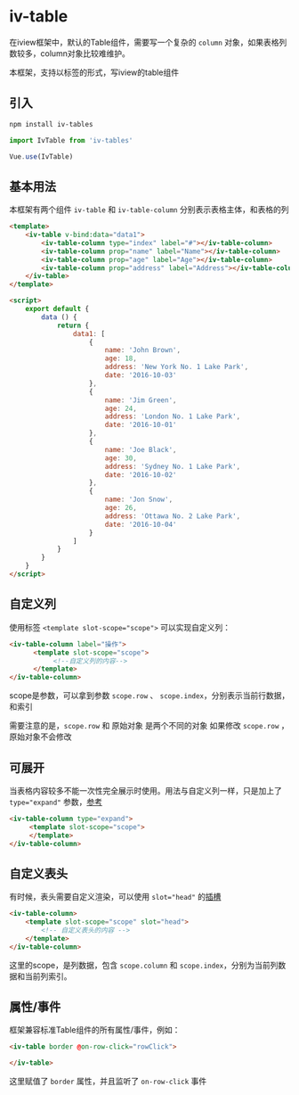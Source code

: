 # iv-table

在iview框架中，默认的Table组件，需要写一个复杂的 `column` 对象，如果表格列数较多，column对象比较难维护。

本框架，支持以标签的形式，写iview的table组件

## 引入


```bash
npm install iv-tables
```

```javascript
import IvTable from 'iv-tables'

Vue.use(IvTable)
```

## 基本用法

本框架有两个组件 `iv-table` 和 `iv-table-column` 分别表示表格主体，和表格的列

```html
<template>
    <iv-table v-bind:data="data1">
        <iv-table-column type="index" label="#"></iv-table-column>
        <iv-table-column prop="name" label="Name"></iv-table-column>
        <iv-table-column prop="age" label="Age"></iv-table-column>
        <iv-table-column prop="address" label="Address"></iv-table-column>
    </iv-table>
</template>

<script>
    export default {
        data () {
            return {
                data1: [
                    {
                        name: 'John Brown',
                        age: 18,
                        address: 'New York No. 1 Lake Park',
                        date: '2016-10-03'
                    },
                    {
                        name: 'Jim Green',
                        age: 24,
                        address: 'London No. 1 Lake Park',
                        date: '2016-10-01'
                    },
                    {
                        name: 'Joe Black',
                        age: 30,
                        address: 'Sydney No. 1 Lake Park',
                        date: '2016-10-02'
                    },
                    {
                        name: 'Jon Snow',
                        age: 26,
                        address: 'Ottawa No. 2 Lake Park',
                        date: '2016-10-04'
                    }
                ]
            }
        }
    }
</script>
```
 
 
## 自定义列

使用标签 `<template slot-scope="scope">` 可以实现自定义列：

```html
<iv-table-column label="操作">
      <template slot-scope="scope">
           <!--自定义列的内容-->
      </template>
</iv-table-column>
```

scope是参数，可以拿到参数 `scope.row` 、 `scope.index`，分别表示当前行数据，和索引

需要注意的是，`scope.row` 和 原始对象 是两个不同的对象 如果修改 `scope.row` ，原始对象不会修改

## 可展开 

当表格内容较多不能一次性完全展示时使用。用法与自定义列一样，只是加上了 `type="expand"` 参数，[参考](https://www.iviewui.com/components/table#KZK)

```html
<iv-table-column type="expand">
     <template slot-scope="scope">
     </template>
</iv-table-column>
```

## 自定义表头

有时候，表头需要自定义渲染，可以使用 `slot="head"` 的[插槽](https://cn.vuejs.org/v2/guide/components-slots.html )

```html
<iv-table-column>
    <template slot-scope="scope" slot="head">
        <!-- 自定义表头的内容 -->
    </template>
</iv-table-column>
```

这里的scope，是列数据，包含 `scope.column` 和 `scope.index`，分别为当前列数据和当前列索引。

## 属性/事件

框架兼容标准Table组件的所有属性/事件，例如：

```html
<iv-table border @on-row-click="rowClick">

</iv-table>
```

这里赋值了 `border` 属性，并且监听了 `on-row-click` 事件

